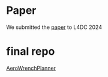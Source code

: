 # Paper
We submitted the [paper](https://arxiv.org/abs/2401.04960) to L4DC 2024

# final repo
[AeroWrenchPlanner](https://github.com/hanlizhang/AeroWrenchPlanner)
